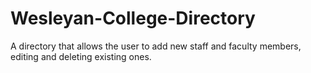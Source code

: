 # Wesleyan-College-Directory
A directory that allows the user to add new staff and faculty members, editing and deleting existing ones.
